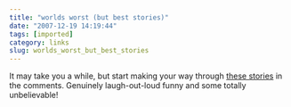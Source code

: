 ```yaml
---
title: "worlds worst (but best stories)"
date: "2007-12-19 14:19:44"
tags: [imported]
category: links
slug: worlds_worst_but_best_stories
---
```


It may take you a while, but start making your way through
<a href="http://jalopnik.com/cars/question-of-the-day/who-is-the-worst-driver-youve-ever-met-335240.php">these
stories</a> in the comments. Genuinely laugh-out-loud funny and some totally
unbelievable!
